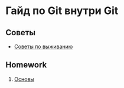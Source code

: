 # Гайд по Git внутри Git

## Советы

- [Советы по выживанию](tips.md)

## Homework

1. [Основы](homework/1.md)
